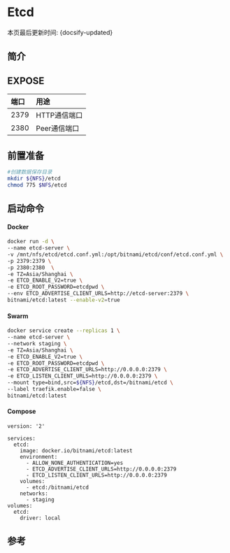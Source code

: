 # Etcd

本页最后更新时间: {docsify-updated}

## 简介



## EXPOSE

| 端口 | 用途 |
| :--- | :--- |
| 2379 | HTTP通信端口 |
| 2380 | Peer通信端口 |



## 前置准备

```bash
#创建数据保存目录
mkdir ${NFS}/etcd
chmod 775 $NFS/etcd
```

## 启动命令

<!-- tabs:start -->
#### **Docker**
```bash
docker run -d \
--name etcd-server \
-v /mnt/nfs/etcd/etcd.conf.yml:/opt/bitnami/etcd/conf/etcd.conf.yml \
-p 2379:2379 \
-p 2380:2380  \
-e TZ=Asia/Shanghai \
-e ETCD_ENABLE_V2=true \
-e ETCD_ROOT_PASSWORD=etcdpwd \
--env ETCD_ADVERTISE_CLIENT_URLS=http://etcd-server:2379 \
bitnami/etcd:latest --enable-v2=true
```


#### **Swarm**
```bash
docker service create --replicas 1 \
--name etcd-server \
--network staging \
-e TZ=Asia/Shanghai \
-e ETCD_ENABLE_V2=true \
-e ETCD_ROOT_PASSWORD=etcdpwd \
-e ETCD_ADVERTISE_CLIENT_URLS=http://0.0.0.0:2379 \
-e ETCD_LISTEN_CLIENT_URLS=http://0.0.0.0:2379 \
--mount type=bind,src=${NFS}/etcd,dst=/bitnami/etcd \
--label traefik.enable=false \
bitnami/etcd:latest
```


#### **Compose**
```
version: '2'

services:
  etcd:
    image: docker.io/bitnami/etcd:latest
    environment:
      - ALLOW_NONE_AUTHENTICATION=yes
      - ETCD_ADVERTISE_CLIENT_URLS=http://0.0.0.0:2379
      - ETCD_LISTEN_CLIENT_URLS=http://0.0.0.0:2379
    volumes:
      - etcd:/bitnami/etcd
    networks:
      - staging
volumes:
  etcd:
    driver: local
```

<!-- tabs:end -->



## 参考

